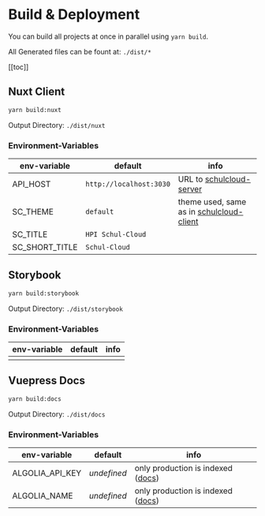 # Build & Deployment

You can build all projects at once in parallel using `yarn build`.

All Generated files can be fount at: `./dist/*`

[[toc]]

## Nuxt Client

```bash
yarn build:nuxt
```

Output Directory: `./dist/nuxt`

### Environment-Variables

| env-variable | default | info |
| --- | --- | --- |
| API_HOST | `http://localhost:3030` | URL to [schulcloud-server](https://github.com/schul-cloud/schulcloud-server) |
| SC_THEME | `default` | theme used, same as in [schulcloud-client](https://github.com/schul-cloud/schulcloud-client) |
| SC_TITLE | `HPI Schul-Cloud` |  |
| SC_SHORT_TITLE | `Schul-Cloud` |  |

## Storybook

```bash
yarn build:storybook
```

Output Directory: `./dist/storybook`

### Environment-Variables

| env-variable | default | info |
| ------------ | ------- | ---- |
|              |         |      |

## Vuepress Docs

```bash
yarn build:docs
```

Output Directory: `./dist/docs`

### Environment-Variables

| env-variable | default | info |
| --- | --- | --- |
| ALGOLIA_API_KEY | _undefined_ | only production is indexed ([docs](https://vuepress.vuejs.org/default-theme-config/#algolia-search)) |
| ALGOLIA_NAME | _undefined_ | only production is indexed ([docs](https://vuepress.vuejs.org/default-theme-config/#algolia-search)) |
